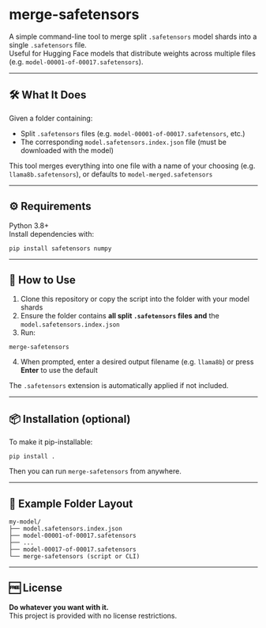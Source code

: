 # merge-safetensors

A simple command-line tool to merge split `.safetensors` model shards into a single `.safetensors` file.  
Useful for Hugging Face models that distribute weights across multiple files (e.g. `model-00001-of-00017.safetensors`).

---

## 🛠 What It Does

Given a folder containing:
- Split `.safetensors` files (e.g. `model-00001-of-00017.safetensors`, etc.)
- The corresponding `model.safetensors.index.json` file (must be downloaded with the model)

This tool merges everything into one file with a name of your choosing (e.g. `llama8b.safetensors`), or defaults to `model-merged.safetensors`

---

## ⚙️ Requirements

Python 3.8+  
Install dependencies with:

```
pip install safetensors numpy
```

---

## 🚀 How to Use

1. Clone this repository or copy the script into the folder with your model shards
2. Ensure the folder contains **all split `.safetensors` files** **and** the `model.safetensors.index.json`
3. Run:

```
merge-safetensors
```

4. When prompted, enter a desired output filename (e.g. `llama8b`) or press **Enter** to use the default

The `.safetensors` extension is automatically applied if not included.

---

## 📦 Installation (optional)

To make it pip-installable:

```
pip install .
```

Then you can run `merge-safetensors` from anywhere.

---

## 📂 Example Folder Layout

```
my-model/
├── model.safetensors.index.json
├── model-00001-of-00017.safetensors
├── ...
├── model-00017-of-00017.safetensors
└── merge-safetensors (script or CLI)
```

---

## 🆓 License

**Do whatever you want with it.**  
This project is provided with no license restrictions.
